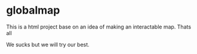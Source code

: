 # globalmap
This is a html project base on an idea of making an interactable map.
Thats all

We sucks but we will try our best.

